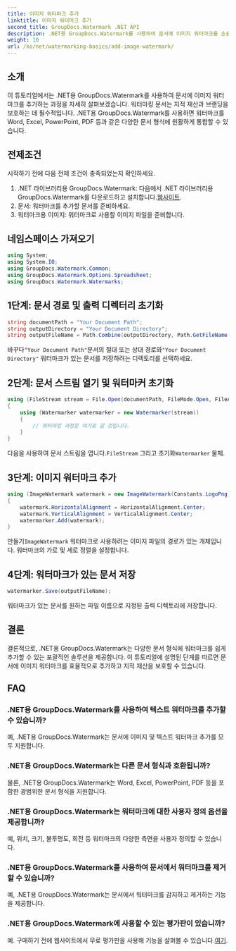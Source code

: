 ```yaml
---
title: 이미지 워터마크 추가
linktitle: 이미지 워터마크 추가
second_title: GroupDocs.Watermark .NET API
description: .NET용 GroupDocs.Watermark를 사용하여 문서에 이미지 워터마크를 손쉽게 추가하세요. 귀하의 지적 재산을 쉽게 보호하세요.
weight: 10
url: /ko/net/watermarking-basics/add-image-watermark/
---
```

## 소개
이 튜토리얼에서는 .NET용 GroupDocs.Watermark를 사용하여 문서에 이미지 워터마크를 추가하는 과정을 자세히 살펴보겠습니다. 워터마킹 문서는 지적 재산과 브랜딩을 보호하는 데 필수적입니다. .NET용 GroupDocs.Watermark를 사용하면 워터마크를 Word, Excel, PowerPoint, PDF 등과 같은 다양한 문서 형식에 원활하게 통합할 수 있습니다.
## 전제조건
시작하기 전에 다음 전제 조건이 충족되었는지 확인하세요.
1.  .NET 라이브러리용 GroupDocs.Watermark: 다음에서 .NET 라이브러리용 GroupDocs.Watermark를 다운로드하고 설치합니다.[웹사이트](https://releases.groupdocs.com/Watermark/net/).
2. 문서: 워터마크를 추가할 문서를 준비하세요.
3. 워터마크용 이미지: 워터마크로 사용할 이미지 파일을 준비합니다.

## 네임스페이스 가져오기
```csharp
using System;
using System.IO;
using GroupDocs.Watermark.Common;
using GroupDocs.Watermark.Options.Spreadsheet;
using GroupDocs.Watermark.Watermarks;
```
## 1단계: 문서 경로 및 출력 디렉터리 초기화
```csharp
string documentPath = "Your Document Path";
string outputDirectory = "Your Document Directory";
string outputFileName = Path.Combine(outputDirectory, Path.GetFileName(documentPath));
```
 바꾸다`"Your Document Path"`문서의 절대 또는 상대 경로와`"Your Document Directory"` 워터마크가 있는 문서를 저장하려는 디렉토리를 선택하세요.
## 2단계: 문서 스트림 열기 및 워터마커 초기화
```csharp
using (FileStream stream = File.Open(documentPath, FileMode.Open, FileAccess.ReadWrite))
{
    using (Watermarker watermarker = new Watermarker(stream))
    {
        // 워터마킹 과정은 여기로 갈 것입니다.
    }
}
```
 다음을 사용하여 문서 스트림을 엽니다.`FileStream` 그리고 초기화`Watermarker` 물체.
## 3단계: 이미지 워터마크 추가
```csharp
using (ImageWatermark watermark = new ImageWatermark(Constants.LogoPng))
{
    watermark.HorizontalAlignment = HorizontalAlignment.Center;
    watermark.VerticalAlignment = VerticalAlignment.Center;
    watermarker.Add(watermark);
}
```
 만들기`ImageWatermark` 워터마크로 사용하려는 이미지 파일의 경로가 있는 개체입니다. 워터마크의 가로 및 세로 정렬을 설정합니다.
## 4단계: 워터마크가 있는 문서 저장
```csharp
watermarker.Save(outputFileName);
```
워터마크가 있는 문서를 원하는 파일 이름으로 지정된 출력 디렉토리에 저장합니다.

## 결론
결론적으로, .NET용 GroupDocs.Watermark는 다양한 문서 형식에 워터마크를 쉽게 추가할 수 있는 포괄적인 솔루션을 제공합니다. 이 튜토리얼에 설명된 단계를 따르면 문서에 이미지 워터마크를 효율적으로 추가하고 지적 재산을 보호할 수 있습니다.
## FAQ
### .NET용 GroupDocs.Watermark를 사용하여 텍스트 워터마크를 추가할 수 있습니까?
예, .NET용 GroupDocs.Watermark는 문서에 이미지 및 텍스트 워터마크 추가를 모두 지원합니다.
### .NET용 GroupDocs.Watermark는 다른 문서 형식과 호환됩니까?
물론, .NET용 GroupDocs.Watermark는 Word, Excel, PowerPoint, PDF 등을 포함한 광범위한 문서 형식을 지원합니다.
### .NET용 GroupDocs.Watermark는 워터마크에 대한 사용자 정의 옵션을 제공합니까?
예, 위치, 크기, 불투명도, 회전 등 워터마크의 다양한 측면을 사용자 정의할 수 있습니다.
### .NET용 GroupDocs.Watermark를 사용하여 문서에서 워터마크를 제거할 수 있습니까?
예, .NET용 GroupDocs.Watermark는 문서에서 워터마크를 감지하고 제거하는 기능을 제공합니다.
### .NET용 GroupDocs.Watermark에 사용할 수 있는 평가판이 있습니까?
 예. 구매하기 전에 웹사이트에서 무료 평가판을 사용해 기능을 살펴볼 수 있습니다.[여기](https://releases.groupdocs.com/).